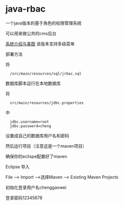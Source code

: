 
java-rbac
======================
一个java版本的基于角色的权限管理系统

可以用来做公共的cms后台

[系统介绍与美图](http://blog.csdn.net/frankcheng5143/article/details/51725226)
该版本支持多级菜单

部署方法

将
```
  /src/main/resources/sql/jrbac.sql
```
数据库脚本运行在本地数据库

将
```
  src/main/resources/jdbc.properties
```
中
```
  jdbc.username=root
  jdbc.password=cheng
```  
设置成自己的数据库用户名和密码

然后运行项目（注意这是一个maven项目）

确保你的eclispe配置好了maven

Eclipse 导入

  File --> Import -->选择Maven --> Existing Maven Projects


初始化登录用户名chenggaowei

登录密码12345678

